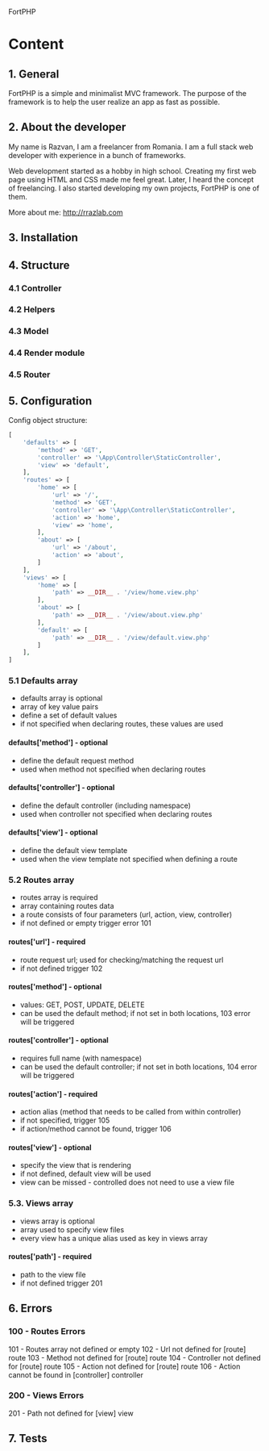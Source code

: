 FortPHP

# Content

## 1. General

FortPHP is a simple and minimalist MVC framework. The purpose of the framework is to help the user realize an app as fast as possible.

## 2. About the developer

My name is Razvan, I am a freelancer from Romania. I am a full stack web developer with experience in a bunch of frameworks.

Web development started as a hobby in high school. Creating my first web page using HTML and CSS made me feel great. Later, I heard the concept of freelancing. I also started developing my own projects, FortPHP is one of them.

More about me: http://rrazlab.com

## 3. Installation

## 4. Structure
### 4.1 Controller
### 4.2 Helpers
### 4.3 Model
### 4.4 Render module
### 4.5 Router

## 5. Configuration

Config object structure:
```php
[
    'defaults' => [
        'method' => 'GET',
        'controller' => '\App\Controller\StaticController',
        'view' => 'default',
    ],
    'routes' => [
        'home' => [
            'url' => '/',
            'method' => 'GET',
            'controller' => '\App\Controller\StaticController',
            'action' => 'home',
            'view' => 'home',
        ],
        'about' => [
            'url' => '/about',
            'action' => 'about',
        ]
    ],
    'views' => [
        'home' => [
            'path' => __DIR__ . '/view/home.view.php'
        ],
        'about' => [
            'path' => __DIR__ . '/view/about.view.php'
        ],
        'default' => [
            'path' => __DIR__ . '/view/default.view.php'
        ]
    ],
]
```

### 5.1 Defaults array
- defaults array is optional
- array of key value pairs
- define a set of default values
- if not specified when declaring routes, these values are used

#### defaults['method'] - optional
- define the default request method
- used when method not specified when declaring routes

#### defaults['controller'] - optional
- define the default controller (including namespace)
- used when controller not specified when declaring routes

#### defaults['view'] - optional
- define the default view template
- used when the view template not specified when defining a route

### 5.2 Routes array
- routes array is required
- array containing routes data
- a route consists of four parameters (url, action, view, controller)
- if not defined or empty trigger error 101

#### routes['url'] - required
- route request url; used for checking/matching the request url
- if not defined trigger 102

#### routes['method'] - optional
- values: GET, POST, UPDATE, DELETE
- can be used the default method; if not set in both locations, 103 error will be triggered

#### routes['controller'] - optional
- requires full name (with namespace)
- can be used the default controller; if not set in both locations, 104 error will be triggered

#### routes['action'] - required
- action alias (method that needs to be called from within controller)
- if not specified, trigger 105
- if action/method cannot be found, trigger 106

#### routes['view'] - optional
- specify the view that is rendering
- if not defined, default view will be used
- view can be missed - controlled does not need to use a view file

### 5.3. Views array
- views array is optional
- array used to specify view files
- every view has a unique alias used as key in views array

#### routes['path'] - required
- path to the view file
- if not defined trigger 201

## 6. Errors

### 100 - Routes Errors
101 - Routes array not defined or empty
102 - Url not defined for [route] route
103 - Method not defined for [route] route
104 - Controller not defined for [route] route
105 - Action not defined for [route] route
106 - Action cannot be found in [controller] controller

### 200 - Views Errors
201 - Path not defined for [view] view

## 7. Tests
